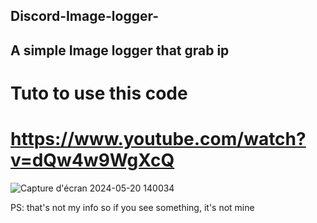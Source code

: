 ## Discord-Image-logger-
## A simple Image logger that grab ip


# Tuto to use this code

# https://www.youtube.com/watch?v=dQw4w9WgXcQ



![Capture d'écran 2024-05-20 140034](https://github.com/K0rneliuSs/Discord-Image-logger/assets/167611949/e1411460-efbe-4fa3-afc4-ff85c4733e64)

PS: that's not my info so if you see something, it's not mine
